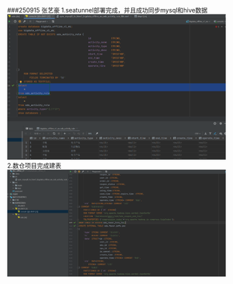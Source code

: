 ###250915 张艺豪
1.seatunnel部署完成，并且成功同步mysql和hive数据
![](img/img_seatunnel.png)
2.数仓项目完成建表
![img.png](img/img_sc1.png)